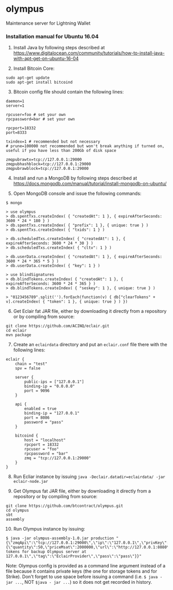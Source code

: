 # olympus
Maintenance server for Lightning Wallet

### Installation manual for Ubuntu 16.04

1. Install Java by following steps described at https://www.digitalocean.com/community/tutorials/how-to-install-java-with-apt-get-on-ubuntu-16-04

2. Install Bitcoin Core:
```
sudo apt-get update  
sudo apt-get install bitcoind
```

3. Bitcoin config file should contain the following lines: 
```
daemon=1
server=1

rpcuser=foo # set your own
rpcpassword=bar # set your own

rpcport=18332
port=8333

txindex=1 # recommended but not necessary
# prune=100000 not recommended but won't break anything if turned on, useful if you have less than 200Gb of disk space

zmqpubrawtx=tcp://127.0.0.1:29000
zmqpubhashblock=tcp://127.0.0.1:29000
zmqpubrawblock=tcp://127.0.0.1:29000
```

4. Install and run a MongoDB by following steps described at https://docs.mongodb.com/manual/tutorial/install-mongodb-on-ubuntu/

5. Open MongoDB console and issue the following commands:
```
$ mongo

> use olympus
> db.spentTxs.createIndex( { "createdAt": 1 }, { expireAfterSeconds: 3600 * 24 * 180 } )
> db.spentTxs.createIndex( { "prefix": 1 }, { unique: true } )
> db.spentTxs.createIndex( { "txids": 1 } )

> db.scheduledTxs.createIndex( { "createdAt": 1 }, { expireAfterSeconds: 3600 * 24 * 30 } )
> db.scheduledTxs.createIndex( { "cltv": 1 } )

> db.userData.createIndex( { "createdAt": 1 }, { expireAfterSeconds: 3600 * 24 * 365 * 5 } )
> db.userData.createIndex( { "key": 1 } )

> use blindSignatures
> db.blindTokens.createIndex( { "createdAt": 1 }, { expireAfterSeconds: 3600 * 24 * 365 } )
> db.blindTokens.createIndex( { "seskey": 1 }, { unique: true } )

> "0123456789".split('').forEach(function(v) { db["clearTokens" + v].createIndex( { "token": 1 }, { unique: true } ) })
```

6. Get Eclair fat JAR file, either by downloading it directly from a repository or by compiling from source:  
```
git clone https://github.com/ACINQ/eclair.git  
cd eclair  
mvn package  
```

7. Create an `eclairdata` directory and put an `eclair.conf` file there with the following lines:
```
eclair {
	chain = "test"
	spv = false

	server {
		public-ips = ["127.0.0.1"]
		binding-ip = "0.0.0.0"
		port = 9096
	}

	api {
		enabled = true
		binding-ip = "127.0.0.1"
		port = 8086
		password = "pass"
	}

	bitcoind {
		host = "localhost"
		rpcport = 18332
		rpcuser = "foo"
		rpcpassword = "bar"
		zmq = "tcp://127.0.0.1:29000"
	}
}

```

8. Run Ecliar instance by issuing `java -Declair.datadir=eclairdata/ -jar eclair-node.jar`

9. Get Olympus fat JAR file, either by downloading it directly from a repository or by compiling from source: 
```
git clone https://github.com/btcontract/olympus.git  
cd olympus  
sbt  
assembly  
```

10. Run Olympus instance by issuing:
```
$ java -jar olympus-assembly-1.0.jar production "{\"zmqApi\":\"tcp://127.0.0.1:29000\",\"ip\":\"127.0.0.1\",\"privKey\":\"17237641984433455757821928886025053286790003625266087739786982589470995742521\",\"btcApi\":\"http://foo:bar@127.0.0.1:18332\",\"eclairSockPort\":9735,\"rewindRange\":1,\"eclairSockIp\":\"127.0.0.1\",\"eclairNodeId\":\"03dc39d7f43720c2c0f86778dfd2a77049fa4a44b4f0a8afb62f3921567de41375\",\"paymentProvider\":{\"quantity\":50,\"priceMsat\":2000000,\"url\":\"http://127.0.0.1:8080\",\"description\":\"Storage tokens for backup Olympus server at 127.0.0.1\",\"tag\":\"EclairProvider\",\"pass\":\"pass\"}}"
```

Note: Olympus config is provided as a command line argument instead of a file because it contains private keys (the one for storage tokens and for Strike). Don't forget to use space before issuing a command (i.e. `$ java -jar ...`, NOT `$java - jar ...`) so it does not get recorded in history.
